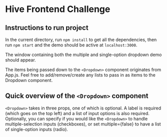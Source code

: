 # Hive Frontend Challenge

## Instructions to run project

In the current directory, run `npm install` to get all the dependencies, then run `npm start` and the demo should be active at `localhost:3000`.

The window containing both the multiple and single-option dropdown demo should appear.

The items being passed down to the `<Dropdown>` component originates from App.js. Feel free to add/remove/create any lists to pass in as items to the Dropdown component.

## Quick overview of the `<Dropdown>` component

`<Dropdown>` takes in three props, one of which is optional. A label is required (which goes on the top left) and a list of input options is also required. Optionally, you can specify if you would like the `<Dropdown>` to handle multiple-selection inputs (checkboxes), or set multiple={false} to have a list of single-option inputs (radio).
